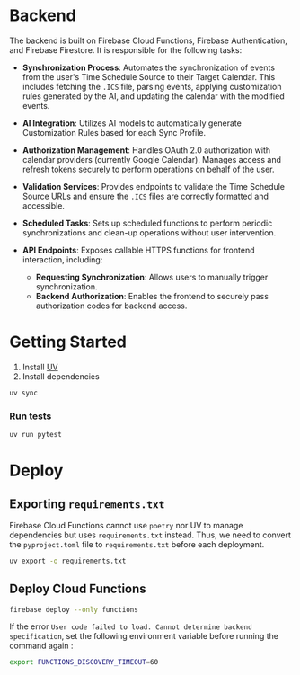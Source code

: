 # Backend

The backend is built on Firebase Cloud Functions, Firebase Authentication, and Firebase Firestore. It is responsible for the following tasks:

- **Synchronization Process**: Automates the synchronization of events from the user's Time Schedule Source to their Target Calendar. This includes fetching the `.ICS` file, parsing events, applying customization rules generated by the AI, and updating the calendar with the modified events.

- **AI Integration**: Utilizes AI models to automatically generate Customization Rules based for each Sync Profile. 

- **Authorization Management**: Handles OAuth 2.0 authorization with calendar providers (currently Google Calendar). Manages access and refresh tokens securely to perform operations on behalf of the user.

- **Validation Services**: Provides endpoints to validate the Time Schedule Source URLs and ensure the `.ICS` files are correctly formatted and accessible.

- **Scheduled Tasks**: Sets up scheduled functions to perform periodic synchronizations and clean-up operations without user intervention.

- **API Endpoints**: Exposes callable HTTPS functions for frontend interaction, including:
  - **Requesting Synchronization**: Allows users to manually trigger synchronization.
  - **Backend Authorization**: Enables the frontend to securely pass authorization codes for backend access.

# Getting Started

1. Install [UV](https://github.com/astral-sh/uv)
2. Install dependencies
  ```bash
  uv sync
  ``` 

### Run tests

```bash
uv run pytest
```


# Deploy

## Exporting `requirements.txt`

Firebase Cloud Functions cannot use `poetry` nor UV to manage dependencies but uses `requirements.txt` instead. Thus, we need to convert the `pyproject.toml` file to `requirements.txt` before each deployment.

```bash
uv export -o requirements.txt
```

## Deploy Cloud Functions

```bash
firebase deploy --only functions
```

If the error `User code failed to load. Cannot determine backend specification`, set the following environment variable before running the command again : 

```bash
export FUNCTIONS_DISCOVERY_TIMEOUT=60
```